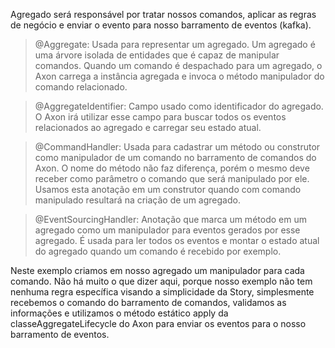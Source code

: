 Agregado será responsável por tratar nossos comandos, aplicar as regras de negócio e enviar o evento para nosso barramento de eventos (kafka).

> @Aggregate: Usada para representar um agregado. Um agregado é uma árvore isolada de entidades que é capaz de manipular comandos. Quando um comando é despachado para um agregado, o Axon carrega a instância agregada e invoca o método manipulador do comando relacionado.

> @AggregateIdentifier: Campo usado como identificador do agregado. O Axon irá utilizar esse campo para buscar todos os eventos relacionados ao agregado e carregar seu estado atual.

> @CommandHandler: Usada para cadastrar um método ou construtor como manipulador de um comando no barramento de comandos do Axon. O nome do método não faz diferença, porém o mesmo deve receber como parâmetro o comando que será manipulado por ele. Usamos esta anotação em um construtor quando com comando manipulado resultará na criação de um agregado.

> @EventSourcingHandler: Anotação que marca um método em um agregado como um manipulador para eventos gerados por esse agregado. É usada para ler todos os eventos e montar o estado atual do agregado quando um comando é recebido por exemplo.

Neste exemplo criamos em nosso agregado um manipulador para cada comando. Não há muito o que dizer aqui, porque nosso exemplo não tem nenhuma regra específica visando a simplicidade da Story, simplesmente recebemos o comando do barramento de comandos, validamos as informações e utilizamos o método estático apply da classeAggregateLifecycle do Axon para enviar os eventos para o nosso barramento de eventos.
